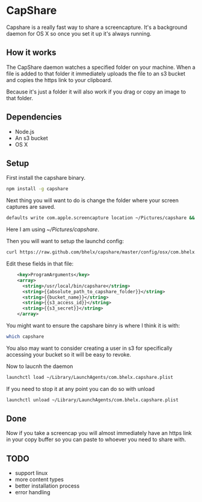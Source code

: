 # CapShare

Capshare is a really fast way to share a screencapture. It's a background daemon for OS X so once you set it up it's always running.

## How it works

The CapShare daemon watches a specified folder on your machine. When a file is added to that folder it immediately uploads the file to an s3 bucket and copies the https link to your clipboard.

Because it's just a folder it will also work if you drag or copy an image to that folder.

## Dependencies

* Node.js
* An s3 bucket
* OS X

## Setup

First install the capshare binary.

```bash
npm install -g capshare
```

Next thing you will want to do is change the folder where your screen captures are saved.

```bash
defaults write com.apple.screencapture location ~/Pictures/capshare && killall SystemUIServer
```

Here I am using *~/Pictures/capshare*.

Then you will want to setup the launchd config:

```bash
curl https://raw.github.com/bhelx/capshare/master/config/osx/com.bhelx.capshare.plist.template > ~/Library/LaunchAgents/com.bhelx.capshare.plist
```

Edit these fields in that file:

```xml
    <key>ProgramArguments</key>
    <array>
      <string>/usr/local/bin/capshare</string>
      <string>{{absolute_path_to_capshare_folder}}</string>
      <string>{{bucket_name}}</string>
      <string>{{s3_access_id}}</string>
      <string>{{s3_secret}}</string>
    </array>
```

You might want to ensure the capshare binry is where I think it is with:

```bash
which capshare
```

You also may want to consider creating a user in s3 for specifically accessing your bucket so it will be easy to revoke.

Now to laucnh the daemon

```bash
launchctl load ~/Library/LaunchAgents/com.bhelx.capshare.plist
```

If you need to stop it at any point you can do so with unload

```bash
launchctl unload ~/Library/LaunchAgents/com.bhelx.capshare.plist
```

## Done

Now if you take a screencap you will almost immediately have an https link in your copy buffer so you can paste to whoever you need to share with.

## TODO

* support linux
* more content types
* better installation process
* error handling



